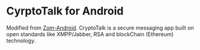 # CyrptoTalk for Android 

Modified from [Zom-Android](https://github.com/zom/Zom-Android).  CryptoTalk is a secure messaging app built on open standards like XMPP/Jabber, RSA and blockChain (Ethereum) technology.

